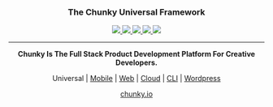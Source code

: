 <h3 align="center"> The Chunky Universal Framework </h3>

<p align="center">
    <a href="https://github.com/react-chunky/react-chunky"> <img src="https://img.shields.io/badge/react--chunky-core-blue.svg"> </a>
    <a href="https://www.npmjs.com/package/react-chunky"> <img src="https://img.shields.io/npm/v/react-chunky.svg"> </a>
    <a href="https://travis-ci.org/react-chunky/react-chunky"> <img src="https://travis-ci.org/react-chunky/react-chunky.svg?branch=master"> </a>
    <a href="https://codeclimate.com/github/react-chunky/react-chunky"> <img src="https://codeclimate.com/github/react-chunky/react-chunky/badges/coverage.svg"> </a>
    <a href="https://codeclimate.com/github/react-chunky/react-chunky"> <img src="https://codeclimate.com/github/react-chunky/react-chunky/badges/gpa.svg"> </a>
</p>

<hr/>

<p align="center">
<strong> Chunky Is The Full Stack Product Development Platform For Creative Developers. </strong>
</p>
 
<p align="center">
  Universal |
  <a href="">Mobile</a> |
  <a href="">Web</a> |
  <a href="">Cloud</a> |
  <a href="">CLI</a> |
  <a href="">Wordpress</a>
</p>

<p align="center">
<a href="http://chunky.io">chunky.io</a>

</p>
